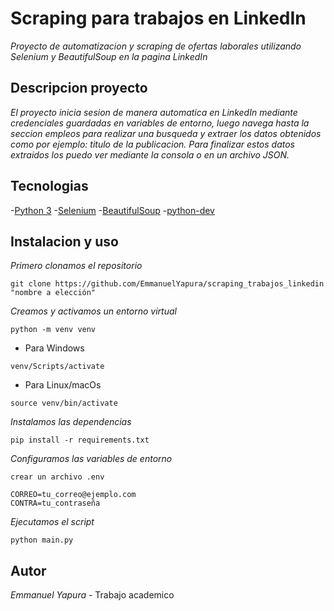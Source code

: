 # Scraping para trabajos en LinkedIn

*Proyecto de automatizacion y scraping de ofertas laborales utilizando Selenium y BeautifulSoup en la pagina LinkedIn*

## Descripcion proyecto

*El proyecto inicia sesion de manera automatica en LinkedIn mediante credenciales guardadas en variables de entorno,*
*luego navega hasta la seccion empleos para realizar una busqueda y extraer los datos obtenidos como por ejemplo: titulo de la publicacion.*
*Para finalizar estos datos extraidos los puedo ver mediante la consola o en un archivo JSON.*

## Tecnologias 

-[Python 3](https://www.python.org/)
-[Selenium](https://pypi.org/project/selenium/)
-[BeautifulSoup](https://www.crummy.com/software/BeautifulSoup/)
-[python-dev](https://pypi.org/project/python-dotenv/)

## Instalacion y uso

*Primero clonamos el repositorio*

``` 
git clone https://github.com/EmmanuelYapura/scraping_trabajos_linkedin "nombre a elección" 
```

*Creamos y activamos un entorno virtual*

```
python -m venv venv 
```

- Para Windows
``` 
venv/Scripts/activate
```
- Para Linux/macOs
``` 
source venv/bin/activate
```

*Instalamos las dependencias*

``` 
pip install -r requirements.txt
```

*Configuramos las variables de entorno*

``` 
crear un archivo .env
```
```
CORREO=tu_correo@ejemplo.com
CONTRA=tu_contraseña
```

*Ejecutamos el script*

``` 
python main.py
```

## Autor
*Emmanuel Yapura* - Trabajo academico
